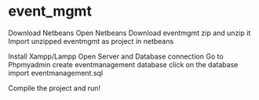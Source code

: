 # event_mgmt
Download Netbeans
Open Netbeans
Download eventmgmt zip and unzip it
Import unzipped eventmgmt as project in netbeans

Install Xampp/Lampp
Open Server and Database connection
Go to Phpmyadmin
create eventmanagement database
click on the database
import eventmanagement.sql

Compile the project and run!
